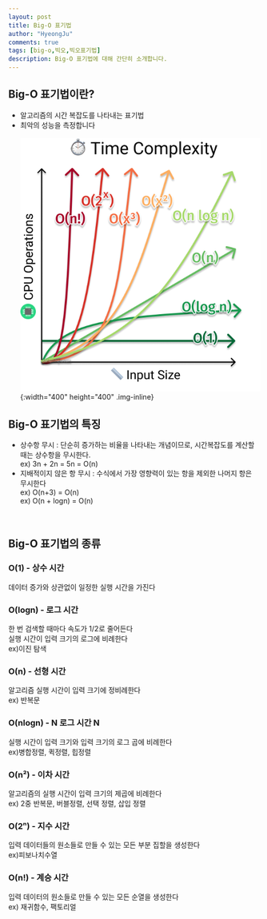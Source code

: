 ```yaml
---
layout: post
title: Big-O 표기법
author: "HyeongJu"
comments: true
tags: [big-o,빅오,빅오표기법]
description: Big-O 표기법에 대해 간단히 소개합니다.
---
```


## Big-O 표기법이란?
- 알고리즘의 시간 복잡도를 나타내는 표기법
- 최악의 성능을 측정합니다<br><br>
![Big-O 표기법의 종류 그래프](/assets/img/big-o.png){:width="400" height="400" .img-inline}

## Big-O 표기법의 특징
- 상수항 무시 : 단순히 증가하는 비율을 나타내는 개념이므로, 시간복잡도를 계산할때는 상수항을 무시한다.<br>
ex) 3n + 2n = 5n = O(n)
- 지배적이지 않은 항 무시 : 수식에서 가장 영향력이 있는 항을 제외한 나머지 항은 무시한다<br>
ex) O(n+3) = O(n)<br>
ex) O(n + logn) = O(n)<br>
<br>
  
## Big-O 표기법의 종류 
### O(1) - 상수 시간
데이터 증가와 상관없이 일정한 실행 시간을 가진다

### O(logn) - 로그 시간
한 번 검색할 때마다 속도가 1/2로 줄어든다<br>
실행 시간이 입력 크기의 로그에 비례한다<br>
ex)이진 탐색<br>

### O(n) - 선형 시간
알고리즘 실행 시간이 입력 크기에 정비례한다<br>
ex) 반복문<br>

### O(nlogn) - N 로그 시간 N
실행 시간이 입력 크기와 입력 크기의 로그 곱에 비례한다<br>
ex)병합정렬, 퀵정렬, 힙정렬<br>

### O(n²) - 이차 시간
알고리즘의 실행 시간이 입력 크기의 제곱에 비례한다<br>
ex) 2중 반복문, 버블정렬, 선택 정렬, 삽입 정렬

### O(2ⁿ) - 지수 시간
입력 데이터들의 원소들로 만들 수 있는 모든 부분 집할을 생성한다<br>
ex)피보나치수열

### O(n!) - 계승 시간
입력 데이터의 원소들로 만들 수 있는 모든 순열을 생성한다<br>
ex) 재귀함수, 팩토리얼<br>
